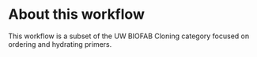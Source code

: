 # About this workflow

This workflow is a subset of the UW BIOFAB Cloning category focused on ordering and hydrating primers.

